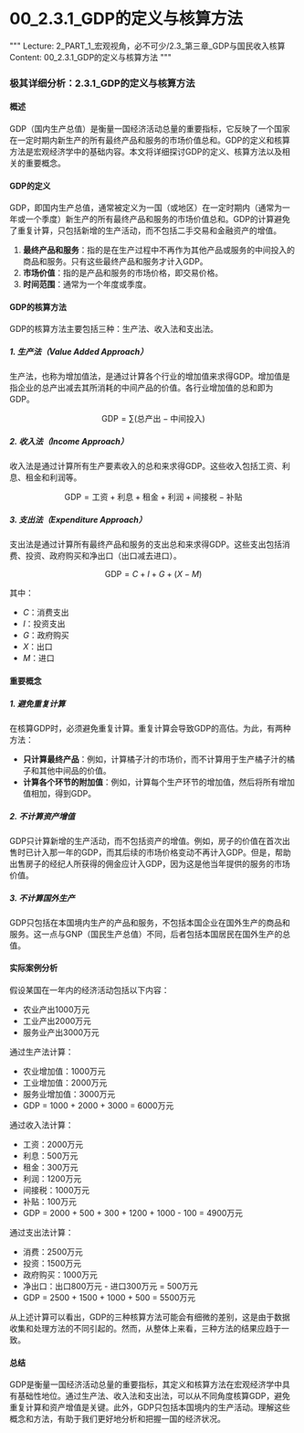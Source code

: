 # 00_2.3.1_GDP的定义与核算方法

"""
Lecture: 2_PART_1_宏观视角，必不可少/2.3_第三章_GDP与国民收入核算
Content: 00_2.3.1_GDP的定义与核算方法
"""

### 极其详细分析：2.3.1_GDP的定义与核算方法

#### 概述

GDP（国内生产总值）是衡量一国经济活动总量的重要指标，它反映了一个国家在一定时期内新生产的所有最终产品和服务的市场价值总和。GDP的定义和核算方法是宏观经济学中的基础内容。本文将详细探讨GDP的定义、核算方法以及相关的重要概念。

#### GDP的定义

GDP，即国内生产总值，通常被定义为一国（或地区）在一定时期内（通常为一年或一个季度）新生产的所有最终产品和服务的市场价值总和。GDP的计算避免了重复计算，只包括新增的生产活动，而不包括二手交易和金融资产的增值。

1. **最终产品和服务**：指的是在生产过程中不再作为其他产品或服务的中间投入的商品和服务。只有这些最终产品和服务才计入GDP。
2. **市场价值**：指的是产品和服务的市场价格，即交易价格。
3. **时间范围**：通常为一个年度或季度。

#### GDP的核算方法

GDP的核算方法主要包括三种：生产法、收入法和支出法。

##### 1. 生产法（Value Added Approach）

生产法，也称为增加值法，是通过计算各个行业的增加值来求得GDP。增加值是指企业的总产出减去其所消耗的中间产品的价值。各行业增加值的总和即为GDP。

$$ \text{GDP} = \sum (\text{总产出} - \text{中间投入}) $$

##### 2. 收入法（Income Approach）

收入法是通过计算所有生产要素收入的总和来求得GDP。这些收入包括工资、利息、租金和利润等。

$$ \text{GDP} = \text{工资} + \text{利息} + \text{租金} + \text{利润} + \text{间接税} - \text{补贴} $$

##### 3. 支出法（Expenditure Approach）

支出法是通过计算所有最终产品和服务的支出总和来求得GDP。这些支出包括消费、投资、政府购买和净出口（出口减去进口）。

$$ \text{GDP} = C + I + G + (X - M) $$

其中：
- $C$：消费支出
- $I$：投资支出
- $G$：政府购买
- $X$：出口
- $M$：进口

#### 重要概念

##### 1. 避免重复计算

在核算GDP时，必须避免重复计算。重复计算会导致GDP的高估。为此，有两种方法：
- **只计算最终产品**：例如，计算橘子汁的市场价，而不计算用于生产橘子汁的橘子和其他中间品的价值。
- **计算各个环节的附加值**：例如，计算每个生产环节的增加值，然后将所有增加值相加，得到GDP。

##### 2. 不计算资产增值

GDP只计算新增的生产活动，而不包括资产的增值。例如，房子的价值在首次出售时已计入那一年的GDP，而其后续的市场价格变动不再计入GDP。但是，帮助出售房子的经纪人所获得的佣金应计入GDP，因为这是他当年提供的服务的市场价值。

##### 3. 不计算国外生产

GDP只包括在本国境内生产的产品和服务，不包括本国企业在国外生产的商品和服务。这一点与GNP（国民生产总值）不同，后者包括本国居民在国外生产的总值。

#### 实际案例分析

假设某国在一年内的经济活动包括以下内容：
- 农业产出1000万元
- 工业产出2000万元
- 服务业产出3000万元

通过生产法计算：
- 农业增加值：1000万元
- 工业增加值：2000万元
- 服务业增加值：3000万元
- GDP = 1000 + 2000 + 3000 = 6000万元

通过收入法计算：
- 工资：2000万元
- 利息：500万元
- 租金：300万元
- 利润：1200万元
- 间接税：1000万元
- 补贴：100万元
- GDP = 2000 + 500 + 300 + 1200 + 1000 - 100 = 4900万元

通过支出法计算：
- 消费：2500万元
- 投资：1500万元
- 政府购买：1000万元
- 净出口：出口800万元 - 进口300万元 = 500万元
- GDP = 2500 + 1500 + 1000 + 500 = 5500万元

从上述计算可以看出，GDP的三种核算方法可能会有细微的差别，这是由于数据收集和处理方法的不同引起的。然而，从整体上来看，三种方法的结果应趋于一致。

#### 总结

GDP是衡量一国经济活动总量的重要指标，其定义和核算方法在宏观经济学中具有基础性地位。通过生产法、收入法和支出法，可以从不同角度核算GDP，避免重复计算和资产增值是关键。此外，GDP只包括本国境内的生产活动。理解这些概念和方法，有助于我们更好地分析和把握一国的经济状况。